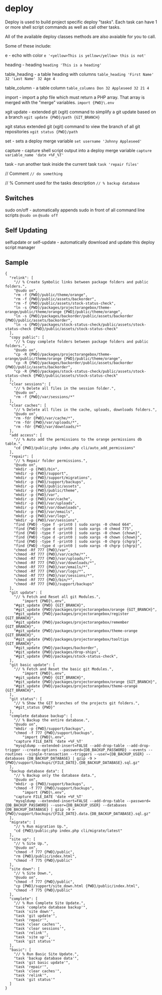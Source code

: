 # deploy

Deploy is used to build project specific deploy "tasks". Each task can have 1 or more shell script commands as well as call other tasks.

All of the available deploy classes methods are also avaiable for you to call.

Some of these include:

e - echo with color `e '<yellow>This is yellow</yellow> this is not'`

heading - heading `heading 'This is a heading'`

table_heading - a table heading with columns  `table_heading 'First Name' 32 'Last Name' 32 Age 4`

table_column - a table column `table_columns Don 32 Appleseed 32 21 4`

import - import a php file which must return a PHP array. That array is merged with the "merge" variables. `import {PWD}\.env`

xgit update - extended git (xgit) command to simplify a git update based on a branch `xgit update {PWD}/path {GIT_BRANCH}`

xgit status extended git (xgit) command to view the branch of all git repositories `xgit status {PWD}/path`

set - sets a deploy merge variable `set username 'Johnny Appleseed'`

capture - capture shell script output into a deploy merge variable `capture variable_name 'date +%F_%T'`

task - run another task inside the current task `task 'repair files'`


// Comment `// do something`

// % Comment used for the tasks description `// % backup database`



## Switches

sudo on/off - automatically appends sudo in front of all command line scripts `@sudo on` `@sudo off`

## Self Updating

selfupdate or self-update - automatically download and update this  deploy script manager

## Sample
```
{
  "relink": [
    "// % Create Symbolic links between package folders and public folders.",
    "@sudo on",
    "rm -f {PWD}/public/theme/orange",
    "rm -f {PWD}/public/assets/backorder",
    "rm -f {PWD}/public/assets/stock-status-check",
    "ln -s {PWD}/packages/projectorangebox/theme-orange/public/theme/orange {PWD}/public/theme/orange",
    "ln -s {PWD}/packages/backorder/public/assets/backorder {PWD}/public/assets/backorder",
    "ln -s {PWD}/packages/stock-status-check/public/assets/stock-status-check {PWD}/public/assets/stock-status-check"
  ],
  "copy public": [
    "// % Copy complete folders between package folders and public folders.",
    "@sudo on",
    "cp -R {PWD}/packages/projectorangebox/theme-orange/public/theme/orange {PWD}/public/theme/orange",
    "cp -R {PWD}/packages/backorder/public/assets/backorder {PWD}/public/assets/backorder",
    "cp -R {PWD}/packages/stock-status-check/public/assets/stock-status-check {PWD}/public/assets/stock-status-check"
  ],
  "clear sessions": [
    "// % Delete all files in the session folder.",
    "@sudo on",
    "rm -f {PWD}/var/sessions/*"
  ],
  "clear caches": [
    "// % Delete all files in the cache, uploads, downloads folders.",
    "@sudo on",
    "rm -fdr {PWD}/var/cache/*",
    "rm -fdr {PWD}/var/uploads/*",
    "rm -fdr {PWD}/var/downloads/*"
  ],
  "add access": [
    "// % Auto add the permissions to the orange permissions db table.",
    "cd {PWD}/public;php index.php cli/auto_add_permissions"
  ],
  "repair": [
    "// % Repair folder permissions.",
    "@sudo on",
    "mkdir -p {PWD}/bin",
    "mkdir -p {PWD}/support",
    "mkdir -p {PWD}/support/migrations",
    "mkdir -p {PWD}/support/backups",
    "mkdir -p {PWD}/public/assets",
    "mkdir -p {PWD}/public/theme",
    "mkdir -p {PWD}/var",
    "mkdir -p {PWD}/var/cache",
    "mkdir -p {PWD}/var/uploads",
    "mkdir -p {PWD}/var/downloads",
    "mkdir -p {PWD}/var/emails",
    "mkdir -p {PWD}/var/logs",
    "mkdir -p {PWD}/var/sessions",
    "find {PWD} -type f -print0 | sudo xargs -0 chmod 664",
    "find {PWD} -type d -print0 | sudo xargs -0 chmod 775",
    "find {PWD} -type f -print0 | sudo xargs -0 chown {chown}",
    "find {PWD} -type d -print0 | sudo xargs -0 chown {chown}",
    "find {PWD} -type f -print0 | sudo xargs -0 chgrp {chgrp}",
    "find {PWD} -type d -print0 | sudo xargs -0 chgrp {chgrp}",
    "chmod -Rf 777 {PWD}/var",
    "chmod -Rf 777 {PWD}/var/cache/*",
    "chmod -Rf 777 {PWD}/var/uploads/*",
    "chmod -Rf 777 {PWD}/var/downloads/*",
    "chmod -Rf 777 {PWD}/var/emails/*",
    "chmod -Rf 777 {PWD}/var/logs/*",
    "chmod -Rf 777 {PWD}/var/sessions/*",
    "chmod -Rf 777 {PWD}/bin/*",
    "chmod -Rf 777 {PWD}/support/backups"
  ],
  "git update": [
    "// % Fetch and Reset all git Modules.",
		"import {PWD}\.env",
    "#git_update {PWD} {GIT_BRANCH}",
    "#git_update {PWD}/packages/projectorangebox/orange {GIT_BRANCH}",
    "#git_update {PWD}/packages/projectorangebox/register {GIT_BRANCH}",
    "#git_update {PWD}/packages/projectorangebox/remember {GIT_BRANCH}",
    "#git_update {PWD}/packages/projectorangebox/theme-orange {GIT_BRANCH}",
    "#git_update {PWD}/packages/projectorangebox/tooltips {GIT_BRANCH}",
    "#git_update {PWD}/packages/backorder",
    "#git_update {PWD}/packages/drop-ships",
    "#git_update {PWD}/packages/stock-status-check",
  ],
  "git basic update": [
    "// % Fetch and Reset the basic git Modules.",
		"import {PWD}\.env",
    "#git_update {PWD} {GIT_BRANCH}",
    "#git_update {PWD}/packages/projectorangebox/orange {GIT_BRANCH}",
    "#git_update {PWD}/packages/projectorangebox/theme-orange {GIT_BRANCH}",
  ],
  "git status": [
    "// % Show the GIT branches of the projects git folders.",
    "#git_status {PWD}"
  ],
  "complete database backup": [
    "// % Backup the entire database.",
    "@sudo on",
    "mkdir -p {PWD}/support/backups",
    "chmod -f 777 {PWD}/support/backups",
		"import {PWD}\.env",
    "capture FILE_DATE 'date +%F_%T'
    "mysqldump --extended-insert=FALSE --add-drop-table --add-drop-trigger --create-options --password={DB_BACKUP_PASSWORD} --events --routines --single-transaction --triggers --user={DB_BACKUP_USER} --databases {DB_BACKUP_DATABASE} | gzip -9 > {PWD}/support/backups/{FILE_DATE}.{DB_BACKUP_DATABASE}.sql.gz"
  ],
  "backup database data": [
    "// % Backup only the database data.",
    "@sudo on",
    "mkdir -p {PWD}/support/backups",
    "chmod -f 777 {PWD}/support/backups",
		"import {PWD}\.env",
    "capture FILE_DATE 'date +%F_%T'
    "mysqldump --extended-insert=FALSE --add-drop-table --password={DB_BACKUP_PASSWORD} --user={DB_BACKUP_USER} --databases {DB_BACKUP_DATABASE} | gzip -9 > {PWD}/support/backups/{FILE_DATE}.data.{DB_BACKUP_DATABASE}.sql.gz"
  ],
  "migrate": [
    "// % Run migration Up.",
    "cd {PWD}/public;php index.php cli/migrate/latest"
  ],
  "site up": [
    "// % Site Up.",
    "@sudo on",
    "chmod -f 777 {PWD}/public",
    "rm {PWD}/public/index.html",
    "chmod -f 775 {PWD}/public"
  ],
  "site down": [
    "// % Site Down.",
    "@sudo on",
    "chmod -f 777 {PWD}/public",
    "cp {PWD}/support/site_down.html {PWD}/public/index.html",
    "chmod -f 775 {PWD}/public"
  ],
  "complete": [
    "// % Run Complete Site Update.",
    "task 'complete database backup'",
    "task 'site down'",
    "task 'git update'",
    "task 'repair'",
    "task 'clear caches'",
    "task 'clear sessions'",
    "task 'relink'",
    "task 'site up'",
    "task 'git status'"
  ],
  "basic": [
    "// % Run Basic Site Update.",
    "task 'backup database data'",
    "task 'git basic update'",
    "task 'repair'",
    "task 'clear caches'",
    "task 'relink'",
    "task 'git status'"
  ]
}
```